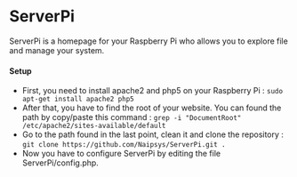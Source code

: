 # ServerPi
ServerPi is a homepage for your Raspberry Pi who allows you to explore file and manage your system.

#### Setup
- First, you need to install apache2 and php5 on your Raspberry Pi :
  ```sudo apt-get install apache2 php5```
- After that, you have to find the root of your website. You can found the path by copy/paste this command : 
  ```grep -i "DocumentRoot" /etc/apache2/sites-available/default```
- Go to the path found in the last point, clean it and clone the repository : 
  ```git clone https://github.com/Naipsys/ServerPi.git .```
- Now you have to configure ServerPi by editing the file ServerPi/config.php.
